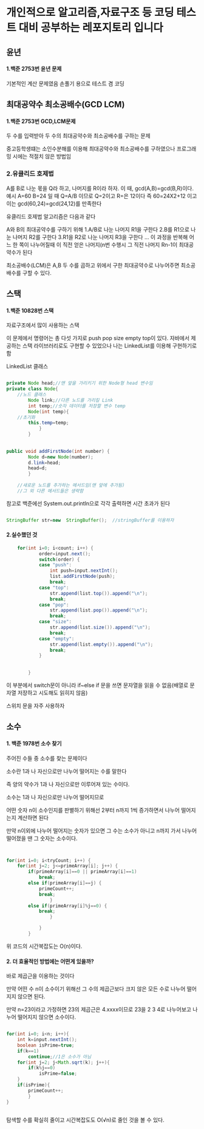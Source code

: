 # 개인적으로 알고리즘,자료구조 등 코딩 테스트 대비 공부하는 레포지토리 입니다


## 윤년
#### 1.백준 2753번 윤년 문제

기본적인 계산 문제였음
손풀기 용으로 테스트 겸 코딩



## 최대공약수 최소공배수(GCD LCM)
#### 1.백준 2753번 GCD,LCM문제

두 수를 입력받아 두 수의 최대공약수와 최소공배수를 구하는 문제

중고등학생떄는 소인수분해를 이용해 최대공약수와 최소공배수를 구하였으나 프로그래밍 시에는 적절치 않은 방법임

### 2.유클리드 호제법


A를 B로 나눈 몫을 Q라 하고, 나머지를 R이라 하자. 이 때, gcd(A,B)=gcd(B,R)이다.
예시 A=60 B=24 일 때 Q=A/B 이므로 Q=2이고 R=은 12이다
즉 60=24X2+12 이고 이는 gcd(60,24)=gcd(24,12)를 만족한다

유클리드 호제법 알고리즘은 다음과 같다

A와 B의 최대공약수를 구하기 위해 
1.A/B로 나눈 나머지 R1을 구한다
2.B를 R1으로 나눈 나머지 R2를 구한다
3.R1을 R2로 나눈 나머지 R3을 구한다
...
이 과정을 반복해 어느 한 쪽이 나누어질때 이 직전 얻은 나머지(n번 수행시 그 직전 나머지 Rn-1이 최대공약수가 된다


최소공배수(LCM)은 A,B 두 수를 곱하고 위에서 구한 최대공약수로 나누어주면 최소공배수를 구할 수 있다.

## 스택
#### 1.백준 10828번 스택


자료구조에서 많이 사용하는 스택

이 문제에서 명령어는 총 다섯 가지로 push pop size empty top이 있다.
자바에서 제공하는 스택 라이브러리로도 구현할 수 있었으나 나는 LinkedList를 이용해 구현하기로 함          

LinkedList 클래스 
```java

private Node head;//맨 앞을 가리키기 위한 Node형 head 변수임
private class Node{
    //노드 클래스
		Node link;//다른 노드를 가리킬 Link
		int temp;//숫자 데이터를 저장할 변수 temp
		Node(int temp){
    //초기화
		this.temp=temp;
			}
		}
    
    
public void addFirstNode(int number) {
		Node d=new Node(number);
		d.link=head;
		head=d;
		}
    
    //새로운 노드를 추가하는 메서드임(맨 앞에 추가됨)
    //그 외 다른 메서드들은 생략함
```

참고로 백준에선 System.out.println으로 각각 출력하면 시간 초과가 된다

```java

StringBuffer str=new  StringBuffer();  //stringBuffer를 이용하자 
```


#### 2.실수했던 것

```java
	for(int i=0; i<count; i++) {
			order=input.next();
			switch(order) {
			case "push":
				int push=input.nextInt();
				list.addFirstNode(push);
				break;
			case "top":
				str.append(list.top()).append("\n");
				break;
			case "pop":
				str.append(list.pop()).append("\n");
				break;
			case "size":
				str.append(list.size()).append("\n");
				break;
			case "empty":
				str.append(list.empty()).append("\n");
				break;
			}
			
	
		}
```

이 부분에서 switch문이 아니라 if~else if 문을 쓰면 문자열을 읽을 수 없음(배열로 문자열 저장하고 시도해도 읽히지 않음)

스위치 문을 자주 사용하자



## 소수


#### 1. 백준 1978번 소수 찾기


주어진 수들 중 소수를 찾는 문제이다

소수란 1과 나 자신으로만 나누어 떨어지는 수를 말한다

즉 양의 약수가 1과 나 자신으로만 이루어져 있는 수이다.

소수는 1과 나 자신으로만 나누어 떨어지므로 

어떤 숫자 n이 소수인지를 판별하기 위해선 2부터 n까지 1씩 증가하면서 나누어 떨어지는지 계산하면 된다

만약 n이외에 나누어 떨어지는 숫자가 있으면 그 수는 소수가 아니고 n까지 가서 나누어 떨어졌을 땐 그 숫자는 소수이다.

```java 


for(int i=0; i<tryCount; i++) {
	for(int j=2; j<=primeArray[i]; j++) {
		if(primeArray[i]==0 || primeArray[i]==1)
			break;
		else if(primeArray[i]==j) {
			primeCount++;
			break;
				}
		else if(primeArray[i]%j==0) {
			break;
				}

			}
		}


```

위 코드의 시간복잡도는 O(n)이다.


#### 2. 더 효율적인 방법에는 어떤게 있을까?

바로 제곱근을 이용하는 것이다

만약 어떤 수 n이 소수이기 위해선 그 수의 제곱근보다 크지 않은 모든 수로 나누어 떨어지지 않으면 된다.

만약 n=23이라고 가정하면 23의 제곱근은 4.xxxx이므로 23을 2 3 4로 나누어보고 나누어 떨어지지 않으면 소수이다.

```java

for(int i=0; i<n; i++){
	int k=input.nextInt();
	boolean isPrime=true;
	if(k==1)
	    continue;//1은 소수가 아님
	for(int j=2; j<Math.sqrt(k); j++){
		if(k%j==0)
			isPrime=false;
	}
	if(isPrime){
		primeCount++;
		}
}
	
```


탐색할 수를 확실히 줄이고 시간복잡도도 O(√n)로 줄인 것을 볼 수 있다.
